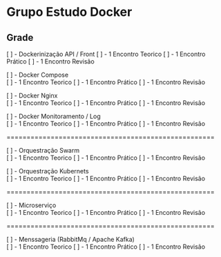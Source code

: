 # Grupo Estudo Docker

## Grade





[ ] - Dockerinização API / Front
     [ ] - 1 Encontro Teorico
     [ ] - 1 Encontro Prático
     [ ] - 1 Encontro Revisão

[ ] - Docker Compose     
    [ ] - 1 Encontro Teorico
    [ ] - 1 Encontro Prático
    [ ] - 1 Encontro Revisão

[ ] - Docker Nginx     
    [ ] - 1 Encontro Teorico
    [ ] - 1 Encontro Prático
    [ ] - 1 Encontro Revisão

[ ] - Docker Monitoramento / Log     
    [ ] - 1 Encontro Teorico
    [ ] - 1 Encontro Prático
    [ ] - 1 Encontro Revisão

====================================================

[ ] - Orquestração Swarm    
    [ ] - 1 Encontro Teorico
    [ ] - 1 Encontro Prático
    [ ] - 1 Encontro Revisão

[ ] - Orquestração Kubernets    
    [ ] - 1 Encontro Teorico
    [ ] - 1 Encontro Prático
    [ ] - 1 Encontro Revisão

====================================================

[ ] - Microserviço    
    [ ] - 1 Encontro Teorico
    [ ] - 1 Encontro Prático
    [ ] - 1 Encontro Revisão

====================================================

[ ] - Menssageria (RabbitMq / Apache Kafka)    
    [ ] - 1 Encontro Teorico
    [ ] - 1 Encontro Prático
    [ ] - 1 Encontro Revisão
